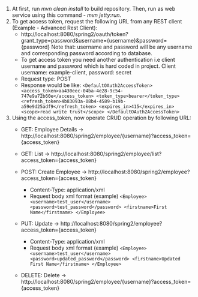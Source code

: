 1. At first, run _mvn clean install_ to build repository. Then, run as web service using this command - _mvn jetty:run_.
2. To get access token, request the following URL from any REST client (Example - Advanced Rest Client):
	- http://localhost:8080/spring2/oauth/token?grant_type=password&username={username}&password={password}
		Note that: username and password will be any username and corresponding password according to database.
	- To get access token you need another authentication i.e client username and password which is hard coded in project. Client username: example-client, password: secret
	- Request type: POST
	- Response would be like:
	`<DefaultOAuth2AccessToken>
        <access_token>aa430eec-04ba-4e28-9c54-747e9a72b60e</access_token>
        <token_type>bearer</token_type>
        <refresh_token>4b83093a-08b4-4589-b19b-a59e9d25adf9</refresh_token>
        <expires_in>415</expires_in>
        <scope>read write trust</scope>
    </DefaultOAuth2AccessToken>`
3. Using the access_token, now operate CRUD operation by following URL:
	- GET: Employee Details -> http://localhost:8080/spring2/employee/{username}?access_token={access_token}
	- GET: List -> http://localhost:8080/spring2/employee/list?access_token={access_token}
	- POST: Create Employee -> http://localhost:8080/spring2/employee?access_token={access_token}
	    - Content-Type: application/xml
	    - Request body xml format (example)
	    `<Employee>
	        <username>test_user</username>
	        <password>test_password</password>
	        <firstname>First Name</firstname>
	    </Employee>`
	    
	- PUT: Update -> http://localhost:8080/spring2/employee?access_token={access_token}
	    - Content-Type: application/xml
     	- Request body xml format (example)
	    `<Employee>
            <username>test_user</username>
            <password>updated_password</password>
            <firstname>Updated First Name</firstname>
        </Employee>`
	- DELETE: Delete -> http://localhost:8080/spring2/employee/{username}?access_token={access_token}
